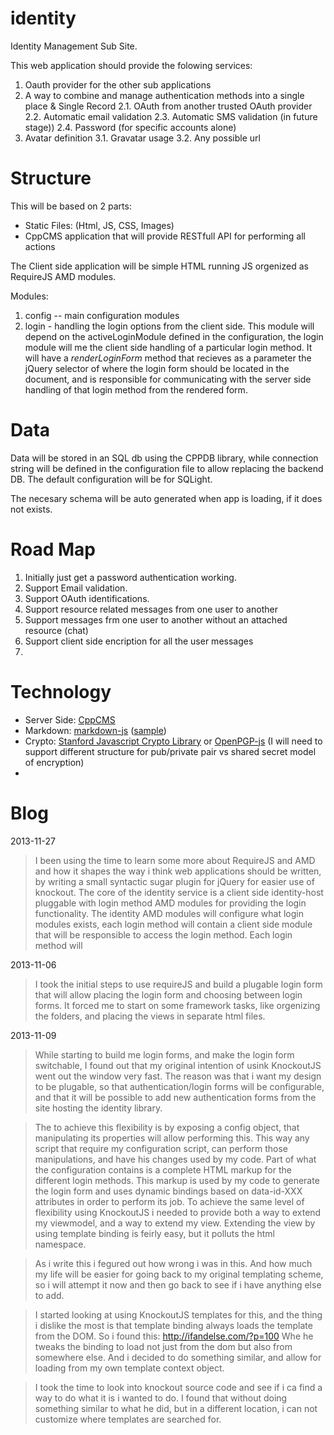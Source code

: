 identity
========

Identity Management Sub Site.

This web application should provide the folowing services:
1. Oauth provider for the other sub applications
2. A way to combine and manage authentication methods into a single place & Single Record
2.1. OAuth from another trusted OAuth provider
2.2. Automatic email validation
2.3. Automatic SMS validation (in future stage))
2.4. Password (for specific accounts alone)
3. Avatar definition
3.1. Gravatar usage
3.2. Any possible url

Structure
=========

This will be based on 2 parts:
* Static Files: (Html, JS, CSS, Images)
* CppCMS application that will provide RESTfull API for performing all actions

The Client side application will be simple HTML running JS orgenized as RequireJS AMD modules.

Modules:
1. config -- main configuration modules
2. login - handling the login options from the client side. This module will depend on the activeLoginModule defined in the configuration, the login module will me the client side handling of a particular login method. It will have a _renderLoginForm_ method that recieves as a parameter the jQuery selector of where the login form should be located in the document, and is responsible for communicating with the server side handling of that login method from the rendered form.

Data
====

Data will be stored in an SQL db using the CPPDB library, while connection string will be defined in the 
configuration file to allow replacing the backend DB. The default configuration will be for SQLight.

The necesary schema will be auto generated when app is loading, if it does not exists.

Road Map
========
1. Initially just get a password authentication working.
2. Support Email validation.
3. Support OAuth identifications.
4. Support resource related messages from one user to another
5. Support messages frm one user to another without an attached resource (chat)
6. Support client side encription for all the user messages
7. 

Technology
==========
* Server Side: [CppCMS](http://cppcms.com/)
* Markdown: [markdown-js](https://github.com/evilstreak/markdown-js) ([sample](http://www.markdownviewer.com/))
* Crypto: [Stanford Javascript Crypto Library](http://crypto.stanford.edu/sjcl/) or [OpenPGP-js](https://github.com/openpgpjs/openpgpjs) (I will need to support different structure for pub/private pair vs shared secret model of encryption)
* 

Blog
====

2013-11-27

> I been using the time to learn some more about RequireJS and AMD and how it shapes the way i think web applications should be written, by writing a small syntactic sugar plugin for jQuery for easier use of knockout.
> The core of the identity service is a client side identity-host pluggable with login method AMD modules for providing the login functionality.
> The identity AMD modules will configure what login modules exists, each login method will contain a client side module that will be responsible to access the login method. Each login method will 

2013-11-06

> I took the initial steps to use requireJS and build a plugable login form that will allow placing the login form and choosing between login forms. It forced me to start on some framework tasks, like orgenizing the folders, and placing the views in separate html files.

2013-11-09

> While starting to build me login forms, and make the login form switchable, I found out that my original intention of usink KnockoutJS went out the window very fast. The reason was that i want my design to be plugable, so that authentication/login forms will be configurable, and that it will be possible to add new authentication forms from the site hosting the identity library.

> The to achieve this flexibility is by exposing a config object, that manipulating its properties will allow performing this. This way any script that require my configuration script, can perform those manipulations, and have his changes used by my code.
> Part of what the configuration contains is a complete HTML markup for the different login methods. This markup is used by my code to generate the login form and uses dynamic bindings based on data-id-XXX attributes in order to perform its job.
> To achieve the same level of flexibility using KnockoutJS i needed to provide both a way to extend my viewmodel, and a way to extend my view. Extending the view by using template binding is feirly easy, but it polluts the html namespace.

> As i write this i fegured out how wrong i was in this. And how much my life will be easier for going back to my original templating scheme, so i will attempt it now and then go back to see if i have anything else to add.

> I started looking at using KnockoutJS templates for this, and the thing i dislike the most is that template binding always loads the template from the DOM. So i found this: http://ifandelse.com/?p=100 Whe he tweaks the binding to load not just from the dom but also from somewhere else. And i decided to do something similar, and allow for loading from my own template context object.

> I took the time to look into knockout source code and see if i ca find a way to do what it is i wanted to do. I found that without doing something similar to what he did, but in a different location, i can not customize where templates are searched for.

